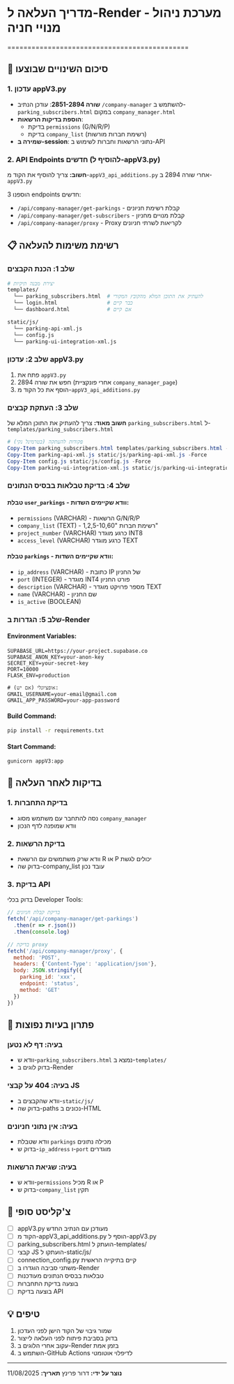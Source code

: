 # מדריך העלאה ל-Render - מערכת ניהול מנויי חניה
=============================================

## 🎯 סיכום השינויים שבוצעו

### 1. עדכון appV3.py
- **שורה 2851-2894**: עודכן הנתיב `/company-manager` להשתמש ב-`parking_subscribers.html` במקום `company_manager.html`
- **הוספת בדיקות הרשאות**: 
  - בדיקת `permissions` (G/N/R/P)
  - בדיקת `company_list` (רשימת חברות מורשות)
- **שמירה ב-session**: נתוני הרשאות וחברות לשימוש ב-API

### 2. API Endpoints חדשים (להוסיף ל-appV3.py)
**חשוב:** צריך להוסיף את הקוד מ-`appV3_api_additions.py` אחרי שורה 2894 ב-`appV3.py`

הוספנו 3 endpoints חדשים:
- `/api/company-manager/get-parkings` - קבלת רשימת חניונים
- `/api/company-manager/get-subscribers` - קבלת מנויים מחניון
- `/api/company-manager/proxy` - Proxy לקריאות לשרתי חניונים

## 📋 רשימת משימות להעלאה

### שלב 1: הכנת הקבצים
```bash
# יצירת מבנה תיקיות
templates/
  └── parking_subscribers.html  # להעתיק את התוכן המלא מהקובץ המקורי
  └── login.html                # כבר קיים
  └── dashboard.html            # אם קיים

static/js/
  └── parking-api-xml.js
  └── config.js
  └── parking-ui-integration-xml.js
```

### שלב 2: עדכון appV3.py
1. פתח את `appV3.py`
2. חפש את שורה 2894 (אחרי פונקציית `company_manager_page`)
3. הוסף את כל הקוד מ-`appV3_api_additions.py`

### שלב 3: העתקת קבצים
**חשוב מאוד:** צריך להעתיק את התוכן המלא של `parking_subscribers.html` ל-`templates/parking_subscribers.html`

```powershell
# פקודות להעתקה (בטרמינל נקי)
Copy-Item parking_subscribers.html templates/parking_subscribers.html -Force
Copy-Item parking-api-xml.js static/js/parking-api-xml.js -Force
Copy-Item config.js static/js/config.js -Force
Copy-Item parking-ui-integration-xml.js static/js/parking-ui-integration-xml.js -Force
```

### שלב 4: בדיקת טבלאות בבסיס הנתונים

#### טבלת `user_parkings` - וודא שקיימים השדות:
- `permissions` (VARCHAR) - הרשאות G/N/R/P
- `company_list` (TEXT) - רשימת חברות "1,2,5-10,60"
- `project_number` (VARCHAR)  כרגע מוגדר INT8
- `access_level` (VARCHAR)  כרגע מוגדר TEXT

#### טבלת `parkings` - וודא שקיימים השדות:
- `ip_address` (VARCHAR) - כתובת IP של החניון
- `port` (INTEGER) - מוגדר INT4 פורט החניון
- `description` (VARCHAR) - מספר פרויקט מוגדר TEXT 
- `name` (VARCHAR) - שם החניון
- `is_active` (BOOLEAN)

### שלב 5: הגדרות ב-Render

#### Environment Variables:
```
SUPABASE_URL=https://your-project.supabase.co
SUPABASE_ANON_KEY=your-anon-key
SECRET_KEY=your-secret-key
PORT=10000
FLASK_ENV=production

# אופציונלי (אם יש):
GMAIL_USERNAME=your-email@gmail.com
GMAIL_APP_PASSWORD=your-app-password
```

#### Build Command:
```bash
pip install -r requirements.txt
```

#### Start Command:
```bash
gunicorn appV3:app
```

## 🧪 בדיקות לאחר העלאה

### 1. בדיקת התחברות
- נסה להתחבר עם משתמש מסוג `company_manager`
- וודא שמופנה לדף הנכון

### 2. בדיקת הרשאות
- וודא שרק משתמשים עם הרשאת R או P יכולים לגשת
- בדוק שה-company_list עובד נכון

### 3. בדיקת API
בדוק בכלי Developer Tools:
```javascript
// בדיקת קבלת חניונים
fetch('/api/company-manager/get-parkings')
  .then(r => r.json())
  .then(console.log)

// בדיקת proxy
fetch('/api/company-manager/proxy', {
  method: 'POST',
  headers: {'Content-Type': 'application/json'},
  body: JSON.stringify({
    parking_id: 'xxx',
    endpoint: 'status',
    method: 'GET'
  })
})
```

## 🐛 פתרון בעיות נפוצות

### בעיה: דף לא נטען
- וודא ש-`parking_subscribers.html` נמצא ב-`templates/`
- בדוק לוגים ב-Render

### בעיה: 404 על קבצי JS
- וודא שהקבצים ב-`static/js/`
- בדוק שה-paths נכונים ב-HTML

### בעיה: אין נתוני חניונים
- וודא שטבלת `parkings` מכילה נתונים
- בדוק ש-`ip_address` ו-`port` מוגדרים

### בעיה: שגיאת הרשאות
- וודא ש-`permissions` מכיל R או P
- בדוק ש-`company_list` תקין

## 📝 צ'קליסט סופי

- [ ] appV3.py מעודכן עם הנתיב החדש
- [ ] הקוד מ-appV3_api_additions.py הוסף ל-appV3.py
- [ ] parking_subscribers.html הועתק ל-templates/
- [ ] קבצי JS הועתקו ל-static/js/
- [ ] connection_config.py קיים בתיקייה הראשית
- [ ] משתני סביבה הוגדרו ב-Render
- [ ] טבלאות בבסיס הנתונים מעודכנות
- [ ] בוצעה בדיקת התחברות
- [ ] בוצעה בדיקת API

## 💡 טיפים
1. שמור גיבוי של הקוד הישן לפני העדכון
2. בדוק בסביבת פיתוח לפני העלאה לייצור
3. עקוב אחרי הלוגים ב-Render בזמן אמת
4. השתמש ב-GitHub Actions לדיפלוי אוטומטי

---
**נוצר על ידי:** דרור פרינץ
**תאריך:** 11/08/2025



